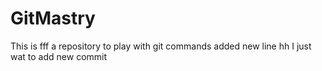 # GitMastry
This is fff a repository to play with git commands
added new line
hh
I just wat to add new commit
